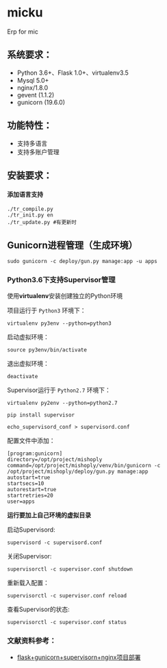 # micku
Erp for mic

## 系统要求：
- Python 3.6+、Flask 1.0+、virtualenv3.5
- Mysql 5.0+
- nginx/1.8.0
- gevent (1.1.2)
- gunicorn (19.6.0)



## 功能特性：
- 支持多语言
- 支持多账户管理

## 安装要求：

#### 添加语言支持
    ./tr_compile.py
    ./tr_init.py en
    ./tr_update.py #有更新时


## Gunicorn进程管理（生成环境）

    sudo gunicorn -c deploy/gun.py manage:app -u apps


### Python3.6下支持Supervisor管理
使用**virtualenv**安装创建独立的Python环境

项目运行于 `Python3` 环境下：

    virtualenv py3env --python=python3

启动虚拟环境：

    source py3env/bin/activate

退出虚拟环境：

    deactivate
    
Supervisor运行于 `Python2.7` 环境下：

    virtualenv py2env --python=python2.7
    
    pip install supervisor
    
    echo_supervisord_conf > supervisord.conf
    
配置文件中添加：

    [program:gunicorn]
    directory=/opt/project/mishoply
    command=/opt/project/mishoply/venv/bin/gunicorn -c /opt/project/mishoply/deploy/gun.py manage:app
    autostart=true
    startsecs=10
    autorestart=true
    startretries=20
    user=apps

**运行要加上自己环境的虚拟目录**

启动Supervisord:

    supervisord -c supervisord.conf
    
关闭Supervisor:

    supervisorctl -c supervisor.conf shutdown
    
重新载入配置：

    supervisorctl -c supervisor.conf reload
    
查看Supervisor的状态:

    supervisorctl -c supervisor.conf status


### 文献资料参考：

* [flask+gunicorn+supervisorn+nginx项目部署](https://clayandmore.github.io/2017/03/19/flask+gunicorn+supervisorn+nginx%E9%A1%B9%E7%9B%AE%E9%83%A8%E7%BD%B2/)

